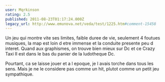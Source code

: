 ```yaml
---
user: Mqrkinson
rating: 2.5
published: 2011-08-23T01:17:24.000Z
legacy_url: http://www.emunova.net/veda/test/1225.htm#comment-15458
---
```

Un jeu qui montre vite ses limites, faible duree de vie, seulement 4 foutues musiques, la map est loin d etre immense et la conduite presente peu d interet. Quand aux graphismes, on trouve bien mieux sur Dc et ce Crazy Taxi II est dans le bas du panier de la ludotheque Dc.

Pourtant, ca se laisse jouer et a l epoque, je l avais torche dans tous les sens. Mais je ne le considere pas comme un hit, plutot comme un petit jeu sympathique.
